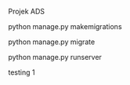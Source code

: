 Projek ADS


python manage.py makemigrations

python manage.py migrate

python manage.py runserver



testing 1